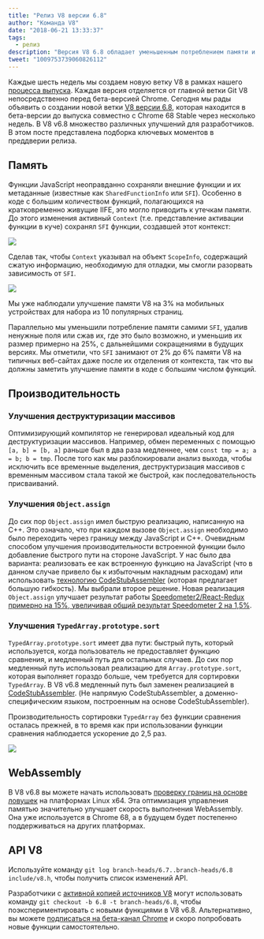 ```yaml
---
title: "Релиз V8 версии 6.8"
author: "Команда V8"
date: "2018-06-21 13:33:37"
tags: 
  - релиз
description: "Версия V8 6.8 обладает уменьшенным потреблением памяти и несколькими улучшениями производительности."
tweet: "1009753739060826112"
---
```

Каждые шесть недель мы создаем новую ветку V8 в рамках нашего [процесса выпуска](/docs/release-process). Каждая версия отделяется от главной ветки Git V8 непосредственно перед бета-версией Chrome. Сегодня мы рады объявить о создании новой ветки [V8 версии 6.8](https://chromium.googlesource.com/v8/v8.git/+log/branch-heads/6.8), которая находится в бета-версии до выпуска совместно с Chrome 68 Stable через несколько недель. В V8 v6.8 множество различных улучшений для разработчиков. В этом посте представлена подборка ключевых моментов в преддверии релиза.

<!--truncate-->
## Память

Функции JavaScript неоправданно сохраняли внешние функции и их метаданные (известные как `SharedFunctionInfo` или `SFI`). Особенно в коде с большим количеством функций, полагающихся на кратковременно живущие IIFE, это могло приводить к утечкам памяти. До этого изменения активный `Context` (т.е. представление активации функции в куче) сохранял `SFI` функции, создавшей этот контекст:

![](/_img/v8-release-68/context-jsfunction-before.svg)

Сделав так, чтобы `Context` указывал на объект `ScopeInfo`, содержащий сжатую информацию, необходимую для отладки, мы смогли разорвать зависимость от `SFI`.

![](/_img/v8-release-68/context-jsfunction-after.svg)

Мы уже наблюдали улучшение памяти V8 на 3% на мобильных устройствах для набора из 10 популярных страниц.

Параллельно мы уменьшили потребление памяти самими `SFI`, удалив ненужные поля или сжав их, где это было возможно, и уменьшив их размер примерно на 25%, с дальнейшими сокращениями в будущих версиях. Мы отметили, что `SFI` занимают от 2% до 6% памяти V8 на типичных веб-сайтах даже после их отделения от контекста, так что вы должны заметить улучшение памяти в коде с большим числом функций.

## Производительность

### Улучшения деструктуризации массивов

Оптимизирующий компилятор не генерировал идеальный код для деструктуризации массивов. Например, обмен переменных с помощью `[a, b] = [b, a]` раньше был в два раза медленнее, чем `const tmp = a; a = b; b = tmp`. После того как мы разблокировали анализ выхода, чтобы исключить все временные выделения, деструктуризация массивов с временным массивом стала такой же быстрой, как последовательность присваиваний.

### Улучшения `Object.assign`

До сих пор `Object.assign` имел быструю реализацию, написанную на C++. Это означало, что при каждом вызове `Object.assign` необходимо было переходить через границу между JavaScript и C++. Очевидным способом улучшения производительности встроенной функции было добавление быстрого пути на стороне JavaScript. У нас было два варианта: реализовать ее как встроенную функцию на JavaScript (что в данном случае привело бы к избыточным накладным расходам) или использовать [технологию CodeStubAssembler](/blog/csa) (которая предлагает большую гибкость). Мы выбрали второе решение. Новая реализация `Object.assign` улучшает результат работы [Speedometer2/React-Redux примерно на 15%, увеличивая общий результат Speedometer 2 на 1,5%](https://chromeperf.appspot.com/report?sid=d9ea9a2ae7cd141263fde07ea90da835cf28f5c87f17b53ba801d4ac30979558&start_rev=550155&end_rev=552590).

### Улучшения `TypedArray.prototype.sort`

`TypedArray.prototype.sort` имеет два пути: быстрый путь, который используется, когда пользователь не предоставляет функцию сравнения, и медленный путь для остальных случаев. До сих пор медленный путь использовал реализацию для `Array.prototype.sort`, которая выполняет гораздо больше, чем требуется для сортировки `TypedArray`. В V8 v6.8 медленный путь был заменен реализацией в [CodeStubAssembler](/blog/csa). (Не напрямую CodeStubAssembler, а доменно-специфическим языком, построенным на основе CodeStubAssembler).

Производительность сортировки `TypedArray` без функции сравнения осталась прежней, в то время как при использовании функции сравнения наблюдается ускорение до 2,5 раз.

![](/_img/v8-release-68/typedarray-sort.svg)

## WebAssembly

В V8 v6.8 вы можете начать использовать [проверку границ на основе ловушек](https://docs.google.com/document/d/17y4kxuHFrVxAiuCP_FFtFA2HP5sNPsCD10KEx17Hz6M/edit) на платформах Linux x64. Эта оптимизация управления памятью значительно улучшает скорость выполнения WebAssembly. Она уже используется в Chrome 68, а в будущем будет постепенно поддерживаться на других платформах.

## API V8

Используйте команду `git log branch-heads/6.7..branch-heads/6.8 include/v8.h`, чтобы получить список изменений API.

Разработчики с [активной копией источников V8](/docs/source-code#using-git) могут использовать команду `git checkout -b 6.8 -t branch-heads/6.8`, чтобы поэкспериментировать с новыми функциями в V8 v6.8. Альтернативно, вы можете [подписаться на бета-канал Chrome](https://www.google.com/chrome/browser/beta.html) и скоро попробовать новые функции самостоятельно.

